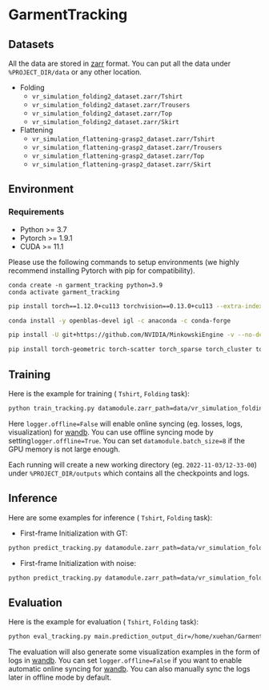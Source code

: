 # GarmentTracking

## Datasets
All the data are stored in [zarr](https://zarr.readthedocs.io/en/stable/) format. You can put all the data under `%PROJECT_DIR/data` or any other location.

- Folding
  - `vr_simulation_folding2_dataset.zarr/Tshirt`
  - `vr_simulation_folding2_dataset.zarr/Trousers`
  - `vr_simulation_folding2_dataset.zarr/Top`
  - `vr_simulation_folding2_dataset.zarr/Skirt`
- Flattening
  - `vr_simulation_flattening-grasp2_dataset.zarr/Tshirt`
  - `vr_simulation_flattening-grasp2_dataset.zarr/Trousers`
  - `vr_simulation_flattening-grasp2_dataset.zarr/Top`
  - `vr_simulation_flattening-grasp2_dataset.zarr/Skirt`

## Environment

### Requirements

- Python >= 3.7
- Pytorch >= 1.9.1
- CUDA >= 11.1

Please use the following commands to setup environments (we highly recommend installing Pytorch with pip for compatibility).

```
conda create -n garment_tracking python=3.9
conda activate garment_tracking
```

```bash
pip install torch==1.12.0+cu113 torchvision==0.13.0+cu113 --extra-index-url https://download.pytorch.org/whl/cu113
```
```bash
conda install -y openblas-devel igl -c anaconda -c conda-forge
```

```bash
pip install -U git+https://github.com/NVIDIA/MinkowskiEngine -v --no-deps --install-option="--blas_include_dirs=${CONDA_PREFIX}/include" --install-option="--blas=openblas"
```
```bash
pip install torch-geometric torch-scatter torch_sparse torch_cluster torchmetrics==0.5.1 open3d pandas wandb pytorch-lightning==1.4.9 hydra-core scipy==1.7.0 scikit-image matplotlib zarr numcodecs tqdm dask numba
```



## Training

Here is the example for training ( `Tshirt`, `Folding` task):

```bash
python train_tracking.py datamodule.zarr_path=data/vr_simulation_folding2_dataset.zarr/Tshirt logger.offline=False  logger.name=Tshirt-folding2-tracking
```

Here `logger.offline=False` will enable online syncing (eg. losses, logs, visualization) for [wandb](wandb.ai). You can use offline syncing mode by setting`logger.offline=True`. You can set `datamodule.batch_size=8` if the GPU memory is not large enough.

Each running will create a new working directory (eg. `2022-11-03/12-33-00`) under `%PROJECT_DIR/outputs` which contains all the checkpoints and logs.

## Inference

Here are some examples for inference ( `Tshirt`, `Folding` task):

- First-frame Initialization with GT:

```bash
python predict_tracking.py datamodule.zarr_path=data/vr_simulation_folding2_dataset.zarr/Tshirt datamodule.use_fist_frame_pc_nocs_aug_in_test=False datamodule.use_pc_nocs_frame1_aug=False datamodule.use_mesh_nocs_aug=False datamodule.use_fist_frame_mesh_nocs_aug_in_test=False main.checkpoint_path=/home/xuehan/GarmentTracking/outputs/2022-11-03/12-33-00/checkpoints/last.ckpt prediction.use_garmentnets_prediction=False logger.name=Tshirt-folding2-tracking_test-gt
```

- First-frame Initialization with noise:

```bash
python predict_tracking.py datamodule.zarr_path=data/vr_simulation_folding2_dataset.zarr/Tshirt datamodule.use_fist_frame_pc_nocs_aug_in_test=True datamodule.use_pc_nocs_frame1_aug=True datamodule.use_mesh_nocs_aug=True datamodule.use_fist_frame_mesh_nocs_aug_in_test=True datamodule.pc_nocs_global_scale_aug_range=[0.8,1.2] datamodule.pc_nocs_global_max_offset_aug=0.1 datamodule.pc_nocs_gaussian_std=0.05 datamodule.mesh_nocs_global_scale_aug_range=[0.8,1.2] prediction.max_refine_mesh_step=1 main.checkpoint_path=/home/xuehan/GarmentTracking/outputs/2022-11-03/12-33-00/checkpoints/last.ckpt  logger.name=Tshirt-folding2-tracking_test-noise
```

## Evaluation

Here is the example for evaluation ( `Tshirt`, `Folding` task):

```bash
python eval_tracking.py main.prediction_output_dir=/home/xuehan/GarmentTracking/outputs/2022-11-07/14-48-52  logger.name=Tshirt-folding2-tracking-base10_test-gt
```

The evaluation will also generate some visualization examples in the form of logs in [wandb](wandb.ai). You can set `logger.offline=False` if you want to enable automatic online syncing for [wandb](wandb.ai). You can also manually sync the logs later in offline mode by default.
